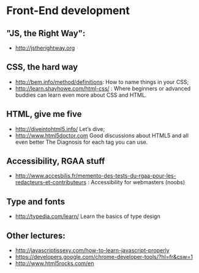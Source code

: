 Front-End development
=====================


"JS, the Right Way":
--------------------

* http://jstherightway.org
 
CSS, the hard way
------------------

* http://bem.info/method/definitions: How to name things in your CSS;
* http://learn.shayhowe.com/html-css/ : Where beginners or advanced buddies can learn even more about CSS and HTML.

HTML, give me five
--------------------
* http://diveintohtml5.info/ Let’s dive;
* http://www.html5doctor.com Good discussions about HTML5 and all even better The Diagnosis for each tag you can use.

Accessibility, RGAA stuff
------------------------
* http://www.accesbilis.fr/memento-des-tests-du-rgaa-pour-les-redacteurs-et-contributeurs : Accessibility for webmasters (noobs)

Type and fonts
---------------
* http://typedia.com/learn/ Learn the basics of type design

Other lectures:
---------------

* http://javascriptissexy.com/how-to-learn-javascript-properly
* https://developers.google.com/chrome-developer-tools/?hl=fr&csw=1
* http://www.html5rocks.com/en


